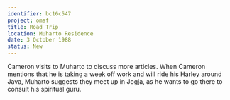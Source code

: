 ```yaml
---
identifier: bc16c547
project: omaf
title: Road Trip
location: Muharto Residence
date: 3 October 1988
status: New
---
```


Cameron visits to Muharto to discuss more articles. When Cameron mentions that he is taking a week off work and will ride his Harley around Java, Muharto suggests they meet up in Jogja, as he wants to go there to consult his spiritual guru. 
